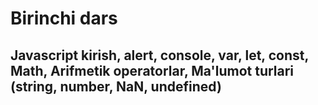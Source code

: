 # Birinchi dars
## Javascript kirish, alert, console, var, let, const, Math, Arifmetik operatorlar, Ma'lumot turlari (string, number, NaN, undefined)